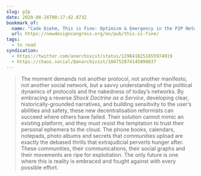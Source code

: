 ```yaml
---
slug: p2p
date: 2020-08-26T00:17:42.873Z
bookmark_of:
  name: "Cade Diehm, This is Fine: Optimism & Emergency in the P2P Network"
  url: https://newdesigncongress.org/en/pub/this-is-fine/
tags:
  - to read
syndication:
  - https://twitter.com/anarchivist/status/1298418251655974919
  - https://chaos.social/@anarchivist/104752874145098837
---
```

> The moment demands not another protocol, not another manifesto, not another social network, but a savvy understanding of the political dynamics of protocols and the nakedness of today’s networks. By embracing a reverse _Shock Doctrine as a Service_, developing clear, historically-grounded narratives, and building sensitivity to the user’s abilities and safety, these new decentralisation reformists can succeed where others have failed. Their solution cannot mimic an existing platform, and they must resist the temptation to trust their personal ephemera to the cloud. The phone books, calendars, notepads, photo albums and secrets that communities upload are exactly the debased thrills that extrajudicial perverts hunger after. These communities, their communications, their social graphs and their movements are ripe for exploitation. The only future is one where this is reality is embraced and fought against with every possible effort.